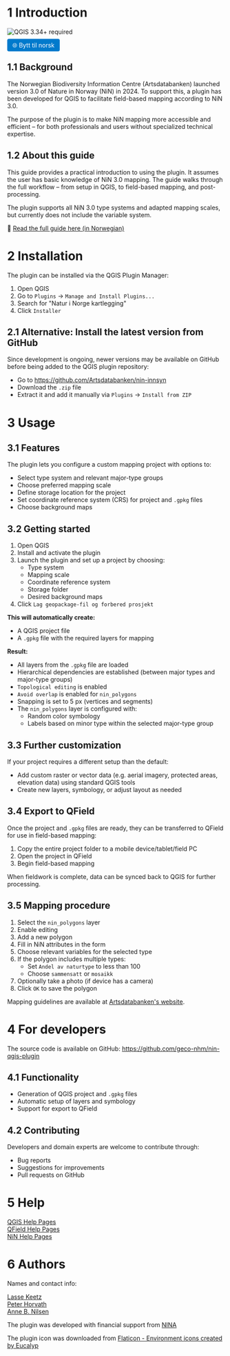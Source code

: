 # 1 Introduction

![QGIS 3.34+ required](https://img.shields.io/badge/QGIS-3.34%2B-green?logo=qgis&logoColor=white)

<a href="nin_qgis_plugin/README.md" style="padding: 6px 12px; background-color: #007acc; color: white; border-radius: 4px; text-decoration: none;">🌐 Bytt til norsk</a>

## 1.1 Background

The Norwegian Biodiversity Information Centre (Artsdatabanken) launched version 3.0 of Nature in Norway (NiN) in 2024. To support this, a plugin has been developed for QGIS to facilitate field-based mapping according to NiN 3.0.

The purpose of the plugin is to make NiN mapping more accessible and efficient – for both professionals and users without specialized technical expertise.

## 1.2 About this guide

This guide provides a practical introduction to using the plugin. It assumes the user has basic knowledge of NiN 3.0 mapping. The guide walks through the full workflow – from setup in QGIS, to field-based mapping, and post-processing.

The plugin supports all NiN 3.0 type systems and adapted mapping scales, but currently does not include the variable system.

📘 [Read the full guide here (in Norwegian)](https://geco-nhm.github.io/nin-qgis-plugin/)

# 2 Installation

The plugin can be installed via the QGIS Plugin Manager:

1.  Open QGIS
2.  Go to `Plugins` → `Manage and Install Plugins...`
3.  Search for "Natur i Norge kartlegging"
4.  Click `Installer`

## 2.1 Alternative: Install the latest version from GitHub

Since development is ongoing, newer versions may be available on GitHub before being added to the QGIS plugin repository:

-   Go to <https://github.com/Artsdatabanken/nin-innsyn>
-   Download the `.zip` file
-   Extract it and add it manually via `Plugins` → `Install from ZIP`

# 3 Usage

## 3.1 Features

The plugin lets you configure a custom mapping project with options to:

-   Select type system and relevant major-type groups
-   Choose preferred mapping scale
-   Define storage location for the project
-   Set coordinate reference system (CRS) for project and `.gpkg` files
-   Choose background maps

## 3.2 Getting started

1.  Open QGIS
2.  Install and activate the plugin
3.  Launch the plugin and set up a project by choosing:
    -   Type system
    -   Mapping scale
    -   Coordinate reference system
    -   Storage folder
    -   Desired background maps
4.  Click `Lag geopackage-fil og forbered prosjekt`

**This will automatically create:**

-   A QGIS project file
-   A `.gpkg` file with the required layers for mapping

**Result:**

-   All layers from the `.gpkg` file are loaded
-   Hierarchical dependencies are established (between major types and major-type groups)
-   `Topological editing` is enabled
-   `Avoid overlap` is enabled for `nin_polygons`
-   Snapping is set to 5 px (vertices and segments)
-   The `nin_polygons` layer is configured with:
    -   Random color symbology
    -   Labels based on minor type within the selected major-type group

## 3.3 Further customization

If your project requires a different setup than the default:

-   Add custom raster or vector data (e.g. aerial imagery, protected areas, elevation data) using standard QGIS tools
-   Create new layers, symbology, or adjust layout as needed

## 3.4 Export to QField

Once the project and `.gpkg` files are ready, they can be transferred to QField for use in field-based mapping:

1.  Copy the entire project folder to a mobile device/tablet/field PC
2.  Open the project in QField
3.  Begin field-based mapping

When fieldwork is complete, data can be synced back to QGIS for further processing.

## 3.5 Mapping procedure

1.  Select the `nin_polygons` layer
2.  Enable editing
3.  Add a new polygon
4.  Fill in NiN attributes in the form
5.  Choose relevant variables for the selected type
6.  If the polygon includes multiple types:
    -   Set `Andel av naturtype` to less than 100
    -   Choose `sammensatt` or `mosaikk`
7.  Optionally take a photo (if device has a camera)
8.  Click `OK` to save the polygon

Mapping guidelines are available at [Artsdatabanken's website](https://www.artsdatabanken.no).

# 4 For developers

The source code is available on GitHub: <https://github.com/geco-nhm/nin-qgis-plugin>

## 4.1 Functionality

-   Generation of QGIS project and `.gpkg` files
-   Automatic setup of layers and symbology
-   Support for export to QField

## 4.2 Contributing

Developers and domain experts are welcome to contribute through:

-   Bug reports
-   Suggestions for improvements
-   Pull requests on GitHub

# 5 Help

[QGIS Help Pages](https://docs.qgis.org/3.34/en/docs/training_manual/index.html)\
[QField Help Pages](https://docs.qfield.org/get-started/tutorials/get-started-qfs/)\
[NiN Help Pages](https://naturinorge.artsdatabanken.no/)

# 6 Authors

Names and contact info:

[Lasse Keetz](https://github.com/orgs/geco-nhm/people/lasseke)\
[Peter Horvath](https://github.com/orgs/geco-nhm/people/peterhor)\
[Anne B. Nilsen](https://github.com/orgs/geco-nhm/people/9ls1)

The plugin was developed with financial support from [NINA](https://www.nina.no/)

The plugin icon was downloaded from <a href="https://www.flaticon.com/free-icons/enviroment" title="enviroment icons">Flaticon - Environment icons created by Eucalyp